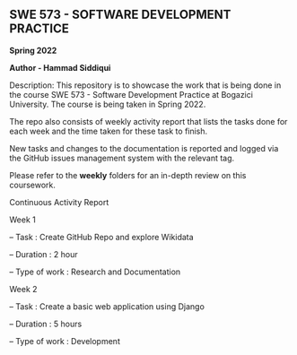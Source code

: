 
## SWE 573 - SOFTWARE DEVELOPMENT PRACTICE

**Spring 2022**

**Author - Hammad Siddiqui**

Description: This repository is to showcase the work that is being done in the course SWE 573 - Software Development Practice at Bogazici University. The course is  being taken in Spring 2022.

The repo also consists of weekly activity report that lists the tasks done for each week and the time taken for these task to finish. 

New tasks and changes to the documentation is reported and logged via the GitHub issues management system with the relevant tag. 

Please refer to the **weekly** folders for an in-depth review on this coursework.



Continuous Activity Report

Week 1

– Task : Create GitHub Repo and explore Wikidata

– Duration : 2 hour

– Type of work : Research and Documentation


Week 2

– Task : Create a basic web application using Django

– Duration : 5 hours

– Type of work : Development

